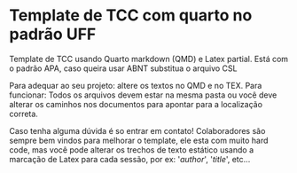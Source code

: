 # Template de TCC com quarto no padrão UFF

Template de TCC usando Quarto markdown (QMD) e Latex partial. Está com o padrão APA, caso queira usar ABNT substitua o arquivo CSL

Para adequar ao seu projeto:
altere os textos no QMD e no TEX. 
Para funcionar:
Todos os arquivos devem estar na mesma pasta ou você deve alterar os caminhos nos documentos para apontar para a localização correta.

Caso tenha alguma dúvida é so entrar em contato!
Colaboradores são sempre bem vindos para melhorar o template, ele esta com muito hard code, mas você pode alterar os trechos de texto estático usando a marcação de Latex para cada sessão, por ex: '$author$', '$title$', etc...
